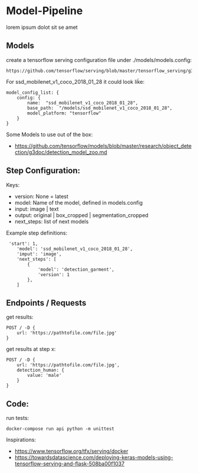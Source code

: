 # Model-Pipeline

lorem ipsum dolot sit se amet

## Models

create a tensorflow serving configuration file under ./models/models.config:

    https://github.com/tensorflow/serving/blob/master/tensorflow_serving/g3doc/serving_config.md

For ssd_mobilenet_v1_coco_2018_01_28 it could look liḱe:

    model_config_list: {
        config: {
            name:  "ssd_mobilenet_v1_coco_2018_01_28",
            base_path:  "/models/ssd_mobilenet_v1_coco_2018_01_28",
            model_platform: "tensorflow"
        }
    }


Some Models to use out of the box:
- https://github.com/tensorflow/models/blob/master/research/object_detection/g3doc/detection_model_zoo.md


## Step Configuration:

Keys:

* version: None = latest
* model: Name of the model, defined in models.config
* input: image | text
* output: original | box_cropped | segmentation_cropped
* next_steps: list of next models


Example step definitions:

     'start': 1,
        'model': 'ssd_mobilenet_v1_coco_2018_01_28',
        'imput': 'image',
        'next_steps': [
            {
                'model': 'detection_garment',
                'version': 1
            },
        ]

## Endpoints / Requests

get results:

    POST / -D {
        url: 'https://pathtofile.com/file.jpg'
    }


get results at step x:

    POST / -D {
        url: 'https://pathtofile.com/file.jpg',
        detection_human: {
            value: 'male'
        }
    }


## Code:

run tests:

    docker-compose run api python -m unittest



Inspirations:

- https://www.tensorflow.org/tfx/serving/docker
- https://towardsdatascience.com/deploying-keras-models-using-tensorflow-serving-and-flask-508ba00f1037
